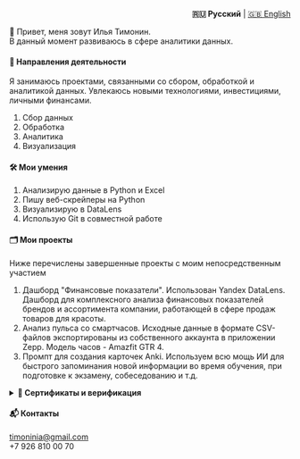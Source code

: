 <p align="right">
  <strong>🇷🇺 Русский</strong> | <a href="./README_EN.md">🇬🇧 English</a>
</p>

👋 Привет, меня зовут Илья Тимонин.                         
В данный момент развиваюсь в сфере аналитики данных.

#### 🎯 Направления деятельности
Я занимаюсь проектами, связанными со сбором, обработкой и аналитикой данных. Увлекаюсь новыми технологиями, инвестициями, личными финансами.  
1. Сбор данных  
2. Обработка  
3. Аналитика  
4. Визуализация  

#### 🛠️ Мои умения
1. Анализирую данные в Python и Excel  
2. Пишу веб-скрейперы на Python  
3. Визуализирую в DataLens  
4. Использую Git в совместной работе  


#### 🗂️ Мои проекты
Ниже перечислены завершенные проекты с моим непосредственным участием

1. Дашборд "Финансовые показатели". Использован Yandex DataLens. Дашборд для комплексного анализа финансовых показателей брендов и ассортимента компании, работающей в сфере продаж товаров для красоты.  
2. Анализ пульса со смартчасов. Исходные данные в формате CSV-файлов экспортированы из собственного аккаунта в приложении Zepp. Модель часов - Amazfit GTR 4.  
3. Промпт для создания карточек Anki. Используем всю мощь ИИ для быстрого запоминания новой информации во время обучения, при подготовке к экзамену, собеседованию и т.д.  

 <details>
<summary> <strong> 📜 Сертификаты и верификация</strong></summary>

  - Аналитик данных — karpov.courses (июнь 2025). [Проверить](https://lab.karpov.courses/certificate/45981a77-fa7f-49ef-8cf3-ebfa6c1d9a9e/)  
  - Оконные функции SQL — Stepik (август 2025). [Проверить](https://stepik.org/cert/2943572)
  - Excel Power Query и Pivot (+Power BI) — Stepik (июль 2025). [Проверить](https://stepik.org/cert/2938659)

</details>

#### 📬 Контакты
timoninia@gmail.com  
+7 926 810 00 70
